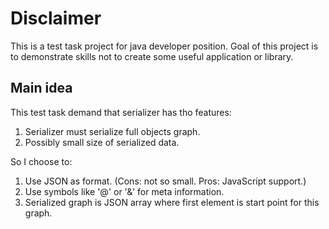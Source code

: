# Disclaimer

This is a test task project for java developer position.
Goal of this project is to demonstrate skills not to create some useful
 application or library.

## Main idea

This test task demand that serializer has tho features:

1. Serializer must serialize full objects graph.
2. Possibly small size of serialized data.

So I choose to:

1. Use JSON as format. (Cons: not so small. Pros: JavaScript support.)
2. Use symbols like '@' or '&' for meta information.
3. Serialized graph is JSON array where first element is start point for this
 graph.
